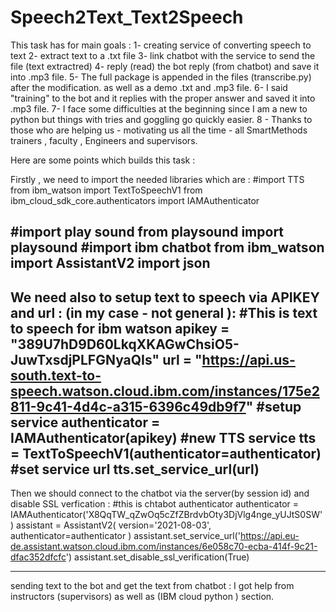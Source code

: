 # Speech2Text_Text2Speech
This task has for main goals : 
1- creating service of converting speech to text 
2- extract text to a .txt file
3- link chatbot with the service to send the file (text extractred)
4- reply (read) the bot reply (from chatbot) and save it into .mp3 file.
5- The full package is appended in the files (transcribe.py) after the modification. as well as a demo .txt and .mp3 file.
6- I said "training" to the bot and it replies with the proper answer and saved it into .mp3 file.
7- I face some difficulties at the beginning since I am a new to python but things with tries and goggling go quickly easier.
8 - Thanks to those who are helping us - motivating us all the time - all SmartMethods trainers , faculty , Engineers and supervisors.


Here are some points which builds this task : 

Firstly , we need to import the needed libraries which are : 
#import TTS
from ibm_watson import TextToSpeechV1
from ibm_cloud_sdk_core.authenticators import IAMAuthenticator

#import play sound
from playsound import playsound
#import ibm chatbot
from ibm_watson import AssistantV2
import json
-------------------------------------------------------------------------------------------------------------
We need also to setup text to speech via APIKEY and url : (in my case - not general ):
#This is text to speech for ibm watson
apikey = "389U7hD9D60LkqXKAGwChsiO5-JuwTxsdjPLFGNyaQIs"
url = "https://api.us-south.text-to-speech.watson.cloud.ibm.com/instances/175e2811-9c41-4d4c-a315-6396c49db9f7"
#setup service
authenticator = IAMAuthenticator(apikey)
#new TTS service
tts = TextToSpeechV1(authenticator=authenticator)
#set service url
tts.set_service_url(url)
---------------------------------------------------------------------------------------------------------------

Then we should connect to the chatbot via the server(by session id) and disable SSL verfication : 
#this is chtabot authenticator
        authenticator = IAMAuthenticator('X8QqTW_qZwOq5cZfZBrdvbOty3DjVlg4nge_yUJtS0SW')
        assistant = AssistantV2(
        version='2021-08-03',
        authenticator=authenticator
         )
        assistant.set_service_url('https://api.eu-de.assistant.watson.cloud.ibm.com/instances/6e058c70-ecba-414f-9c21-dfac352dfcfc')
        assistant.set_disable_ssl_verification(True) 
        
-----------------------------------------------------------------------------------------------------------------------
sending text to the bot and get the text from chatbot : I got help from instructors (supervisors) as well as (IBM cloud python ) section.
